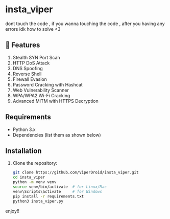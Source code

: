 # insta_viper

dont touch the code , if you wanna touching the code , after you having any errors idk how to solve <3



## 🚀 Features
1. Stealth SYN Port Scan
2. HTTP DoS Attack
3. DNS Spoofing
4. Reverse Shell
5. Firewall Evasion
6. Password Cracking with Hashcat
7. Web Vulnerability Scanner
8. WPA/WPA2 Wi-Fi Cracking
9. Advanced MITM with HTTPS Decryption




## Requirements
- Python 3.x
- Dependencies (list them as shown below)

## Installation

1. Clone the repository:
   ```bash
   git clone https://github.com/ViperDroid/insta_viper.git
   cd insta_viper
   python -m venv venv
   source venv/bin/activate  # for Linux/Mac
   venv\Scripts\activate     # for Windows
   pip install -r requirements.txt
   python3 insta_viper.py
enjoy!!
